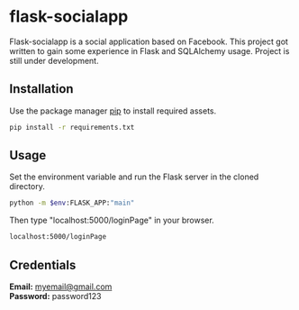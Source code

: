 # flask-socialapp

Flask-socialapp is a social application based on Facebook. This project got written to gain some experience in Flask and SQLAlchemy usage. Project is still under development.

## Installation

Use the package manager [pip](https://pip.pypa.io/en/stable/) to install required assets.

```bash
pip install -r requirements.txt
```

## Usage

Set the environment variable and run the Flask server in the cloned directory.

```bash
python -m $env:FLASK_APP:"main"
```

Then type "localhost:5000/loginPage" in your browser.

```bash
localhost:5000/loginPage
```

## Credentials ##
**Email:** myemail@gmail.com </br>
**Password:** password123
